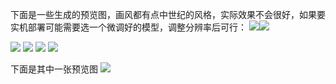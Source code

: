 下面是一些生成的预览图，画风都有点中世纪的风格，实际效果不会很好，如果要实机部署可能需要选一个微调好的模型，调整分辨率后可行：
![](ec43ba9d-6869-4216-8f0a-1b8fd839f211.png)![](365b112f-fbc5-4192-af01-960f60c7bb69.png)

![](50d92000-bcb1-46b4-aa28-30d3b3dc5c6f.png)
![](9d84af9b-d852-4844-925e-b395dd729f38.png)
![](cff053fb-c4aa-4a02-a7bc-b281b93ab47c%201.png)
![](e750984d-cd26-4ec0-a22f-b083810ff75b.png)

下面是其中一张预览图
![](sd.bmp)
